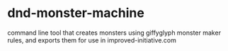 # dnd-monster-machine
command line tool that creates monsters using giffyglyph monster maker rules, and exports them for use in improved-initiative.com
